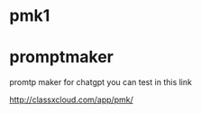 # pmk1
# promptmaker
promtp maker for chatgpt
you can test in this link 

http://classxcloud.com/app/pmk/